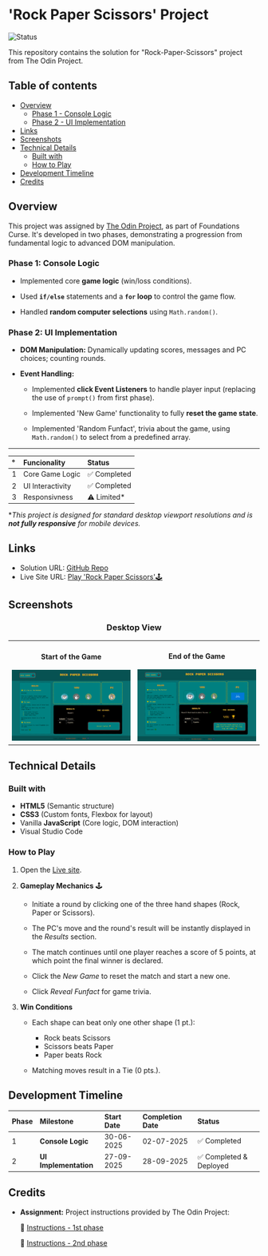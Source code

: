 # 'Rock Paper Scissors' Project

![Status](https://img.shields.io/badge/status-completed-brightgreen)

This repository contains the solution for "Rock-Paper-Scissors" project from The Odin Project.

## Table of contents

- [Overview](#overview)
  - [Phase 1 - Console Logic](#phase-1-console-logic)
  - [Phase 2 - UI Implementation](#phase-2-ui-implementation)
- [Links](#links)
- [Screenshots](#screenshots)
- [Technical Details](#technical-details)
  - [Built with](#built-with)
  - [How to Play](#how-to-play)
- [Development Timeline](#development-timeline)
- [Credits](#credits)


## Overview

This project was assigned by [The Odin Project](https://www.theodinproject.com/), as part of Foundations Curse. 
It's developed in two phases, demonstrating a progression from fundamental logic to advanced DOM manipulation.

### Phase 1: Console Logic 

* Implemented core **game logic** (win/loss conditions).

* Used **`if/else`** statements and a **`for` loop** to control the game flow.

* Handled **random computer selections** using `Math.random()`.

### Phase 2: UI Implementation

* **DOM Manipulation:** Dynamically updating scores, messages and PC choices; counting rounds.

* **Event Handling:** 

  - Implemented **click Event Listeners** to handle player input (replacing the use of `prompt()` from first phase).

  - Implemented 'New Game' functionality to fully **reset the game state**.
  
  - Implemented 'Random Funfact', trivia about the game, using `Math.random()` to select from a predefined array.

---

 °| Funcionality | Status   
:---  | :--- | :--- | 
1 | Core Game Logic | ✅ Completed 
2 | UI Interactivity| ✅ Completed  
3 | Responsivness   | ⚠️ Limited*                 


**This project is designed for standard desktop viewport resolutions and is **not fully responsive** for mobile devices.*


## Links

* Solution URL: [GitHub Repo](https://github.com/dinruz/rock-paper-scissors)
* Live Site URL: [Play 'Rock Paper Scissors'🕹️ ](https://dinruz.github.io/rock-paper-scissors/)

## Screenshots



<h3 align="center">Desktop View</h3>

<table>
  <tr>
    <td align="center">
      <h4>Start of the Game</h4>
      <img src="./assets/screenshots/screenshot-start.png" alt="Desktop preview-starting the game" width="350">
    </td>
    <td align="center">
      <h4>End of the Game</h4>
      <img src="./assets/screenshots/screenshot-end.png" alt="Desktop preview-ending the game" width="350">
    </td>
  </tr>
</table>


## Technical Details 

### Built with 


* **HTML5** (Semantic structure)
* **CSS3** (Custom fonts, Flexbox for layout)
* Vanilla **JavaScript** (Core logic, DOM interaction)
* Visual Studio Code

### How to Play

1. Open the [Live site](https://dinruz.github.io/rock-paper-scissors/).

2. **Gameplay Mechanics** 🕹️

    - Initiate a round by clicking one of the three hand shapes (Rock, Paper or Scissors).

    - The PC's move and the round's result will be instantly displayed in the *Results* section.

    - The match continues until one player reaches a score of 5 points, at which point the final winner is declared.

    - Click the *New Game* to reset the match and start a new one.

    - Click *Reveal Funfact* for game trivia.

3. **Win Conditions**

    * Each shape can beat only one other shape (1 pt.):

        * Rock beats Scissors
        * Scissors beats Paper
        * Paper beats Rock
    *  Matching moves result in a Tie (0 pts.).






## Development Timeline

Phase | Milestone | Start Date   | Completion Date  | Status |
:---  | :--- | :--- | :--- | :--- |
1 | **Console Logic** | 30-06-2025 | 02-07-2025 | ✅ Completed |
2 |  **UI Implementation** | 27-09-2025 | 28-09-2025 | ✅ Completed & Deployed |



##  Credits

* **Assignment:** Project instructions provided by The Odin Project:

    🔗 [Instructions - 1st phase](https://www.theodinproject.com/lessons/foundations-revisiting-rock-paper-scissors)

    🔗 [Instructions - 2nd phase](https://www.theodinproject.com/lessons/foundations-revisiting-rock-paper-scissors)
